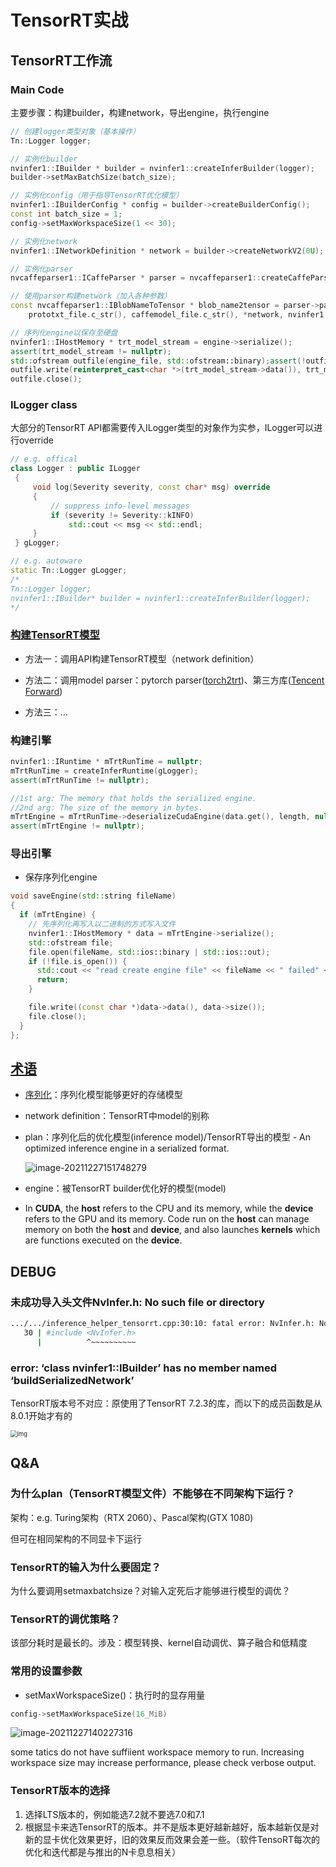 # TensorRT实战

## TensorRT工作流

### Main Code

主要步骤：构建builder，构建network，导出engine，执行engine

```c++
// 创建logger类型对象（基本操作）
Tn::Logger logger;

// 实例化builder
nvinfer1::IBuilder * builder = nvinfer1::createInferBuilder(logger);
builder->setMaxBatchSize(batch_size);

// 实例化config（用于指导TensorRT优化模型）
nvinfer1::IBuilderConfig * config = builder->createBuilderConfig();
const int batch_size = 1;    
config->setMaxWorkspaceSize(1 << 30);

// 实例化network
nvinfer1::INetworkDefinition * network = builder->createNetworkV2(0U);

// 实例化parser
nvcaffeparser1::ICaffeParser * parser = nvcaffeparser1::createCaffeParser(); 

// 使用parser构建network（加入各种参数）
const nvcaffeparser1::IBlobNameToTensor * blob_name2tensor = parser->parse(
    prototxt_file.c_str(), caffemodel_file.c_str(), *network, nvinfer1::DataType::kFLOAT);

// 序列化engine以保存至硬盘
nvinfer1::IHostMemory * trt_model_stream = engine->serialize();
assert(trt_model_stream != nullptr);    
std::ofstream outfile(engine_file, std::ofstream::binary);assert(!outfile.fail());
outfile.write(reinterpret_cast<char *>(trt_model_stream->data()), trt_model_stream->size());
outfile.close();
```

### ILogger class

大部分的TensorRT API都需要传入ILogger类型的对象作为实参，ILogger可以进行override

```c++
// e.g. offical
class Logger : public ILogger           
 {
     void log(Severity severity, const char* msg) override
     {
         // suppress info-level messages
         if (severity != Severity::kINFO)
             std::cout << msg << std::endl;
     }
 } gLogger;

// e.g. autoware
static Tn::Logger gLogger;
/*
Tn::Logger logger;
nvinfer1::IBuilder* builder = nvinfer1::createInferBuilder(logger);
*/
```

### [构建TensorRT模型](https://docs.nvidia.com/deeplearning/tensorrt/quick-start-guide/index.html#conversion)

- 方法一：调用API构建TensorRT模型（network definition）

- 方法二：调用model parser：pytorch parser([torch2trt](https://github.com/NVIDIA-AI-IOT/torch2trt))、第三方库([Tencent Forward](https://github.com/Tencent/Forward))
- 方法三：...

### 构建引擎

```c++
nvinfer1::IRuntime * mTrtRunTime = nullptr;
mTrtRunTime = createInferRuntime(gLogger);
assert(mTrtRunTime != nullptr);

//1st arg: The memory that holds the serialized engine.
//2nd arg: The size of the memory in bytes.
mTrtEngine = mTrtRunTime->deserializeCudaEngine(data.get(), length, nullptr);
assert(mTrtEngine != nullptr);
```

### 导出引擎

- 保存序列化engine

```c++
void saveEngine(std::string fileName)
{
  if (mTrtEngine) {
    // 先序列化再写入以二进制的方式写入文件
    nvinfer1::IHostMemory * data = mTrtEngine->serialize();
    std::ofstream file;
    file.open(fileName, std::ios::binary | std::ios::out);
    if (!file.is_open()) {
      std::cout << "read create engine file" << fileName << " failed" << std::endl;
      return;
    }

    file.write((const char *)data->data(), data->size());
    file.close();
  }
};
```

## [术语](https://docs.nvidia.com/deeplearning/tensorrt/quick-start-guide/index.html#glossary)

- [序列化](https://en.wikipedia.org/wiki/Serialization)：序列化模型能够更好的存储模型

- network definition：TensorRT中model的别称

- plan：序列化后的优化模型(inference model)/TensorRT导出的模型 - An optimized inference engine in a serialized format.

  ![image-20211227151748279](https://natsu-akatsuki.oss-cn-guangzhou.aliyuncs.com/img/image-20211227151748279.png)

- engine：被TensorRT builder优化好的模型(model)

- In **CUDA**, the **host** refers to the CPU and its memory, while the **device** refers to the GPU and its memory. Code run on the **host** can manage memory on both the **host** and **device**, and also launches **kernels** which are functions executed on the **device**.

## DEBUG

### 未成功导入头文件NvInfer.h: No such file or directory

```bash
.../.../inference_helper_tensorrt.cpp:30:10: fatal error: NvInfer.h: No such file or directory 
   30 | #include <NvInfer.h> 
      |          ^~~~~~~~~~~
```

### error: ‘class nvinfer1::IBuilder’ has no member named ‘buildSerializedNetwork’

TensorRT版本号不对应：原使用了TensorRT 7.2.3的库，而以下的成员函数是从8.0.1开始才有的

<img src="https://natsu-akatsuki.oss-cn-guangzhou.aliyuncs.com/img/f7wFWD3eJdtgncoK.png!thumbnail" alt="img" style="zoom:67%;" />

## Q&A

### 为什么plan（TensorRT模型文件）不能够在不同架构下运行？

架构：e.g. Turing架构（RTX 2060）、Pascal架构(GTX 1080)

但可在相同架构的不同显卡下运行

### TensorRT的输入为什么要固定？

为什么要调用setmaxbatchsize？对输入定死后才能够进行模型的调优？

### TensorRT的调优策略？

该部分耗时是最长的。涉及：模型转换、kernel自动调优、算子融合和低精度

### 常用的设置参数

- setMaxWorkspaceSize()：执行时的显存用量

```c++
config->setMaxWorkspaceSize(16_MiB)
```

![image-20211227140227316](https://natsu-akatsuki.oss-cn-guangzhou.aliyuncs.com/img/image-20211227140227316.png)

some tatics do not have suffiient workspace memory to run. Increasing workspace size may increase performance, please check verbose output.

### TensorRT版本的选择

1. 选择LTS版本的，例如能选7.2就不要选7.0和7.1
2. 根据显卡来选TensorRT的版本。并不是版本更好越新越好，版本越新仅是对新的显卡优化效果更好，旧的效果反而效果会差一些。（软件TensoRT每次的优化和迭代都是与推出的N卡息息相关）
